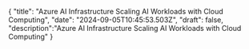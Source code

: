 
{
  "title": "Azure AI Infrastructure Scaling AI Workloads with Cloud Computing",
  "date": "2024-09-05T10:45:53.503Z",
  "draft": false,
  "description":"Azure AI Infrastructure Scaling AI Workloads with Cloud Computing"
}
        